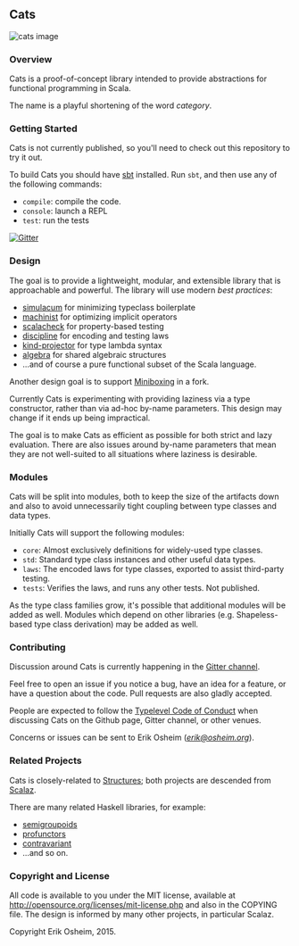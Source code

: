 ## Cats

![cats image](http://plastic-idolatry.com/erik/cats.png)

### Overview

Cats is a proof-of-concept library intended to provide abstractions
for functional programming in Scala.

The name is a playful shortening of the word *category*.

### Getting Started

Cats is not currently published, so you'll need to check out this
repository to try it out.

To build Cats you should have [sbt](http://www.scala-sbt.org/0.13/tutorial/Setup.html)
installed. Run `sbt`, and then use any of the following commands:

 * `compile`: compile the code.
 * `console`: launch a REPL
 * `test`: run the tests

[![Gitter](https://badges.gitter.im/Join%20Chat.svg)](https://gitter.im/non/cats)

### Design

The goal is to provide a lightweight, modular, and extensible library
that is approachable and powerful. The library will use modern *best
practices*:

 * [simulacum](https://github.com/mpilquist/simulacrum) for minimizing typeclass boilerplate
 * [machinist](https://github.com/typelevel/machinist) for optimizing implicit operators
 * [scalacheck](http://scalacheck.org) for property-based testing
 * [discipline](https://github.com/typelevel/discipline) for encoding and testing laws
 * [kind-projector](https://github.com/non/kind-projector) for type lambda syntax
 * [algebra](https://github.com/non/algebra) for shared algebraic structures
 * ...and of course a pure functional subset of the Scala language.

Another design goal is to support [Miniboxing](http://scala-miniboxing.org) in a fork.

Currently Cats is experimenting with providing laziness via a type
constructor, rather than via ad-hoc by-name parameters. This design
may change if it ends up being impractical.

The goal is to make Cats as efficient as possible for both strict and
lazy evaluation. There are also issues around by-name parameters that
mean they are not well-suited to all situations where laziness is
desirable.

### Modules

Cats will be split into modules, both to keep the size of the
artifacts down and also to avoid unnecessarily tight coupling between
type classes and data types.

Initially Cats will support the following modules:

 * `core`: Almost exclusively definitions for widely-used type classes.
 * `std`: Standard type class instances and other useful data types.
 * `laws`: The encoded laws for type classes, exported to assist third-party testing.
 * `tests`: Verifies the laws, and runs any other tests. Not published.

As the type class families grow, it's possible that additional modules
will be added as well. Modules which depend on other libraries
(e.g. Shapeless-based type class derivation) may be added as well.

### Contributing

Discussion around Cats is currently happening in the [Gitter channel](https://gitter.im/non/cats).

Feel free to open an issue if you notice a bug, have an idea for a
feature, or have a question about the code. Pull requests are also
gladly accepted.

People are expected to follow the [Typelevel Code of Conduct](http://typelevel.org/conduct.html) when
discussing Cats on the Github page, Gitter channel, or other venues.

Concerns or issues can be sent to Erik Osheim (*erik@osheim.org*).

### Related Projects

Cats is closely-related to [Structures](https://github.com/mpilquist/Structures);
both projects are descended from [Scalaz](https://github.com/scalaz/scalaz).

There are many related Haskell libraries, for example:

 * [semigroupoids](https://hackage.haskell.org/package/semigroupoids)
 * [profunctors](https://github.com/ekmett/profunctors)
 * [contravariant](https://github.com/ekmett/contravariant)
 * ...and so on.

### Copyright and License

All code is available to you under the MIT license, available at
http://opensource.org/licenses/mit-license.php and also in the COPYING
file. The design is informed by many other projects, in particular
Scalaz.

Copyright Erik Osheim, 2015.
